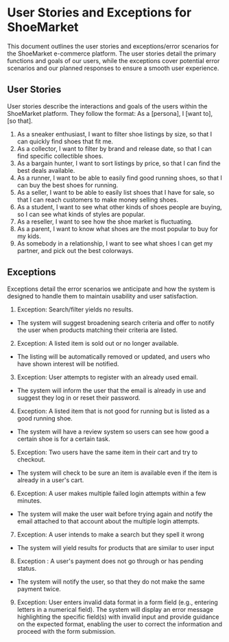 # User Stories and Exceptions for ShoeMarket

This document outlines the user stories and exceptions/error scenarios for the ShoeMarket e-commerce platform. The user stories detail the primary functions and goals of our users, while the exceptions cover potential error scenarios and our planned responses to ensure a smooth user experience.

## User Stories

User stories describe the interactions and goals of the users within the ShoeMarket platform. They follow the format: As a [persona], I [want to], [so that].

1. As a sneaker enthusiast, I want to filter shoe listings by size, so that I can quickly find shoes that fit me.
2. As a collector, I want to filter by brand and release date, so that I can find specific collectible shoes.
3. As a bargain hunter, I want to sort listings by price, so that I can find the best deals available.
4. As a runner, I want to be able to easily find good running shoes, so that I can buy the best shoes for running.
5. As a seller, I want to be able to easily list shoes that I have for sale, so that I can reach customers to make money selling shoes.
6. As a student, I want to see what other kinds of shoes people are buying, so I can see what kinds of styles are popular.
7. As a reseller, I want to see how the shoe market is fluctuating.
8. As a parent, I want to know what shoes are the most popular to buy for my kids.
9. As somebody in a relationship, I want to see what shoes I can get my partner, and pick out the best colorways. 
 
## Exceptions

Exceptions detail the error scenarios we anticipate and how the system is designed to handle them to maintain usability and user satisfaction.

1. Exception: Search/filter yields no results.
 - The system will suggest broadening search criteria and offer to notify the user when products matching their criteria are listed.
2. Exception: A listed item is sold out or no longer available.
 - The listing will be automatically removed or updated, and users who have shown interest will be notified.
3. Exception: User attempts to register with an already used email.
 - The system will inform the user that the email is already in use and suggest they log in or reset their password.
4. Exception: A listed item that is not good for running but is listed as a good running shoe.
  - The system will have a review system so users can see how good a certain shoe is for a certain task.
5. Exception: Two users have the same item in their cart and try to checkout.
  - The system will check to be sure an item is available even if the item is already in a user's cart.
6. Exception: A user makes multiple failed login attempts within a few minutes.
- The system will make the user wait before trying again and notify the email attached to that account about the multiple login attempts.
7. Exception: A user intends to make a search but they spell it wrong
  - The system will yield results for products that are similar to user input
8. Exception : A user's payment does not go through or has pending status. 
  - The system will notify the user, so that they do not make the same payment twice. 
9. Exception: User enters invalid data format in a form field (e.g., entering letters in a numerical field).
The system will display an error message highlighting the specific field(s) with invalid input and provide guidance on the expected format, enabling the user to correct the information and proceed with the form submission.
